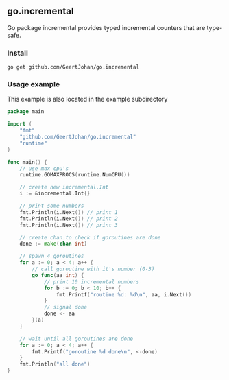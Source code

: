 ## go.incremental
Go package incremental provides typed incremental counters that are type-safe.

### Install
`go get github.com/GeertJohan/go.incremental`

### Usage example
This example is also located in the example subdirectory
```go
package main

import (
	"fmt"
	"github.com/GeertJohan/go.incremental"
	"runtime"
)

func main() {
	// use max cpu's
	runtime.GOMAXPROCS(runtime.NumCPU())

	// create new incremental.Int
	i := &incremental.Int{}

	// print some numbers
	fmt.Println(i.Next()) // print 1
	fmt.Println(i.Next()) // print 2
	fmt.Println(i.Next()) // print 3

	// create chan to check if goroutines are done
	done := make(chan int)

	// spawn 4 goroutines
	for a := 0; a < 4; a++ {
		// call goroutine with it's number (0-3)
		go func(aa int) {
			// print 10 incremental numbers
			for b := 0; b < 10; b++ {
				fmt.Printf("routine %d: %d\n", aa, i.Next())
			}
			// signal done
			done <- aa
		}(a)
	}

	// wait until all goroutines are done
	for a := 0; a < 4; a++ {
		fmt.Printf("goroutine %d done\n", <-done)
	}
	fmt.Println("all done")
}
```